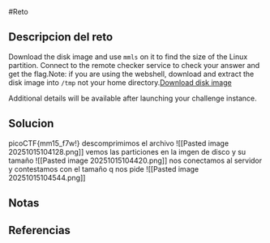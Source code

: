 #Reto 
## Descripcion del reto
Download the disk image and use `mmls` on it to find the size of the Linux partition. Connect to the remote checker service to check your answer and get the flag.Note: if you are using the webshell, download and extract the disk image into `/tmp` not your home directory.[Download disk image](https://artifacts.picoctf.net/c/164/disk.img.gz)

Additional details will be available after launching your challenge instance.
## Solucion
picoCTF{mm15_f7w!}
descomprimimos el archivo
![[Pasted image 20251015104128.png]]
vemos las particiones en la imgen de disco y su tamaño
![[Pasted image 20251015104420.png]]
nos conectamos al servidor y contestamos con el tamaño q nos pide
![[Pasted image 20251015104544.png]]
## Notas

## Referencias
